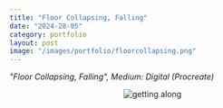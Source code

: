 ```yaml
---
title: "Floor Collapsing, Falling"
date: "2024-28-05"
category: portfolio
layout: post
image: "/images/portfolio/floorcollapsing.png"
---
```

*"Floor Collapsing, Falling", Medium: Digital (Procreate)*

<p align="center">
<span class="image fit"><img src='/images/portfolio/floorcollapsing.png' alt="getting along"/></span>
</p>
